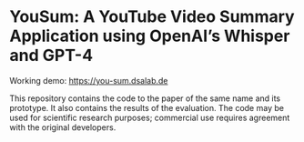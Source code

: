 # YouSum: A YouTube Video Summary Application using OpenAI’s Whisper and GPT-4

Working demo: https://you-sum.dsalab.de

This repository contains the code to the paper of the same name and its prototype. It also contains the results of the evaluation.
The code may be used for scientific research purposes; commercial use requires agreement with the original developers.
